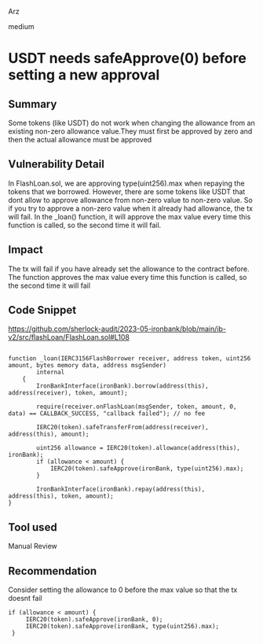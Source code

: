 Arz

medium

# USDT needs safeApprove(0) before setting a new approval

## Summary

Some tokens (like USDT) do not work when changing the allowance from an existing non-zero allowance value.They must first be approved by zero and then the actual allowance must be approved

## Vulnerability Detail

In FlashLoan.sol, we are approving type(uint256).max when repaying the tokens that we borrowed. However, there are some tokens like USDT that dont allow to approve allowance from non-zero value to non-zero value. So if you try to approve a non-zero value when it already had allowance, the tx will fail. In the _loan() function, it will approve the max value every time this function is called, so  the second time it will fail. 

## Impact

The tx will fail if you have already set the allowance to the contract before. The function approves the max value every time this function is called, so the second time it will fail

## Code Snippet

https://github.com/sherlock-audit/2023-05-ironbank/blob/main/ib-v2/src/flashLoan/FlashLoan.sol#L108

```solidity

function _loan(IERC3156FlashBorrower receiver, address token, uint256 amount, bytes memory data, address msgSender)
        internal
    {
        IronBankInterface(ironBank).borrow(address(this), address(receiver), token, amount);

        require(receiver.onFlashLoan(msgSender, token, amount, 0, data) == CALLBACK_SUCCESS, "callback failed"); // no fee

        IERC20(token).safeTransferFrom(address(receiver), address(this), amount);

        uint256 allowance = IERC20(token).allowance(address(this), ironBank);
        if (allowance < amount) {
            IERC20(token).safeApprove(ironBank, type(uint256).max);
        }

        IronBankInterface(ironBank).repay(address(this), address(this), token, amount);
}
```

## Tool used

Manual Review

## Recommendation

Consider setting the allowance to 0 before the max value so that the tx doesnt fail

```solidity
if (allowance < amount) {
     IERC20(token).safeApprove(ironBank, 0);
     IERC20(token).safeApprove(ironBank, type(uint256).max);
 }
```


